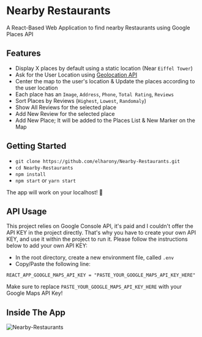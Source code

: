 # Nearby Restaurants
A React-Based Web Application to find nearby Restaurants using Google Places API

## Features
- Display X places by default using a static location (Near `Eiffel Tower`)
- Ask for the User Location using [Geolocation API](https://developer.mozilla.org/en-US/docs/Web/API/Geolocation_API)
- Center the map to the user's location & Update the places according to the user location
- Each place has an `Image`, `Address`, `Phone`, `Total Rating`, `Reviews`
- Sort Places by Reviews (`Highest`, `Lowest`, `Randomaly`)
- Show All Reviews for the selected place
- Add New Review for the selected place
- Add New Place; It will be added to the Places List & New Marker on the Map

## Getting Started
- `git clone https://github.com/elharony/Nearby-Restaurants.git`
- `cd Nearby-Restaurants`
- `npm install`
- `npm start` or `yarn start`

The app will work on your localhost! 🚀

## API Usage
This project relies on Google Console API, it's paid and I couldn't offer the API KEY in the project directly. That's why you have to create your own API KEY, and use it within the project to run it. Please follow the instructions below to add your own API KEY:
- In the root directory, create a new environment file, called `.env`
- Copy/Paste the following line:
```
REACT_APP_GOOGLE_MAPS_API_KEY = "PASTE_YOUR_GOOGLE_MAPS_API_KEY_HERE"
```
Make sure to replace `PASTE_YOUR_GOOGLE_MAPS_API_KEY_HERE` with your Google Maps API Key!

## Inside The App
![Nearby-Restaurants](https://user-images.githubusercontent.com/16986422/68228220-c21d0000-fffd-11e9-8b43-3c79e2c89784.jpg)
